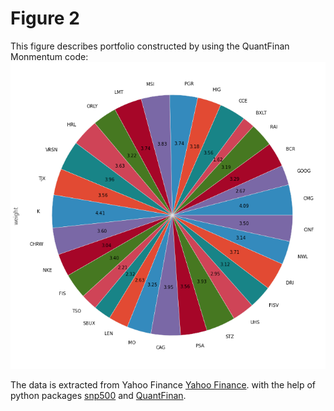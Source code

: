 Figure 2
==========

This figure describes portfolio constructed by using the
QuantFinan Monmentum code:
![portfolio](https://raw.githubusercontent.com/yangphysics/quantfinan/master/doc/portfolio.png)

The data is extracted from Yahoo Finance
[Yahoo Finance](http://finance.yahoo.com/).
with the help of python packages 
[snp500](https://github.com/yangphysics/snp500)
and
[QuantFinan](https://github.com/yangphysics/quantfinan).


